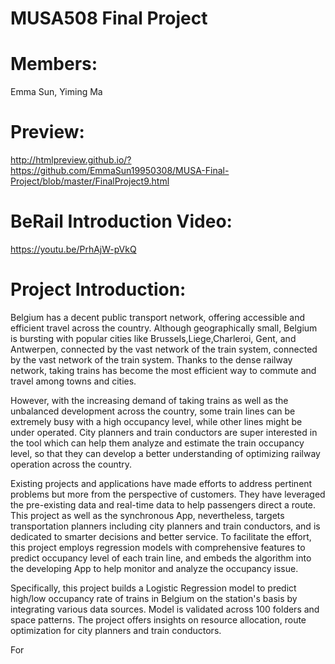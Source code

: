 # MUSA508 Final Project

# Members: 

Emma Sun, Yiming Ma

# Preview:

http://htmlpreview.github.io/?https://github.com/EmmaSun19950308/MUSA-Final-Project/blob/master/FinalProject9.html

# BeRail Introduction Video:

https://youtu.be/PrhAjW-pVkQ

# Project Introduction:

Belgium has a decent public transport network, offering accessible and efficient travel across the country. Although geographically small, Belgium is bursting with popular cities like Brussels,Liege,Charleroi, Gent, and Antwerpen, connected by the vast network of the train system, connected by the vast network of the train system. Thanks to the dense railway network, taking trains has become the most efficient way to commute and travel among towns and cities. 

However, with the increasing demand of taking trains as well as the unbalanced development across the country, some train lines can be extremely busy with a high occupancy level, while other lines might be under operated. City planners and train conductors are super interested in the tool which can help them analyze and estimate the train occupancy level, so that they can develop a better understanding of optimizing railway operation across the country. 

Existing projects and applications have made efforts to address pertinent problems but more from the perspective of customers. They have leveraged the pre-existing data and real-time data to help passengers direct a route. This project as well as the synchronous App, nevertheless, targets transportation planners including city planners and train conductors, and is dedicated to smarter decisions and better service. To facilitate the effort, this project employs regression models with comprehensive features to predict occupancy level of each train line, and embeds the algorithm into the developing App to help monitor and analyze the occupancy issue. 

Specifically, this project builds a Logistic Regression model to predict high/low occupancy rate of trains in Belgium on the station's basis by integrating various data sources. Model is validated across 100 folders and space patterns. The project offers insights on resource allocation, route optimization for city planners and train conductors.  

For 
